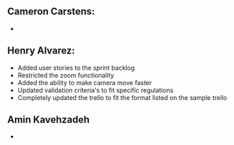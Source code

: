  ## Cameron Carstens:

- 

 ## Henry Alvarez:
 
 - Added user stories to the sprint backlog
 - Restricted the zoom functionality
 - Added the ability to make camera move faster
 - Updated validation criteria's to fit specific regulations
 - Completely updated the trello to fit the format listed on the sample trello

 
 ## Amin Kavehzadeh 

- 
